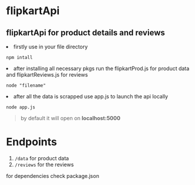 # flipkartApi
## flipkartApi for product details and reviews
<li>firstly use in your file directory</li>

```
npm intall 
```

<li>after installing all necessary pkgs run the flipkartProd.js for product data and flipkartReviews.js for reviews</li>

```
node "filename"
```

<li>after all the data is scrapped use app.js to launch the api locally</li>

```
node app.js
```
> by default it will open on **localhost:5000**

# Endpoints 

1. `/data` for product data
2. `/reviews` for the reviews 

for dependencies check package.json
